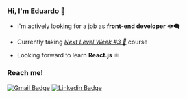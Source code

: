 ### Hi, I'm Eduardo 👋

- I'm actively looking for a job as **front-end developer** 👁‍🗨

- Currently taking [*Next Level Week #3 🚀*](https://nextlevelweek.com/inscricao/3) course

- Looking forward to learn **React.js** ⚛

### Reach me!
[![Gmail Badge](https://img.shields.io/badge/-eduardo.rodrigues.fer-D44638?style=flat-square&logo=Gmail&logoColor=white&link=mailto:eduardo.rodrigues.fer@gmail.com)](mailto:diego.schell.f@gmail.com)
[![Linkedin Badge](https://img.shields.io/badge/-Eduardo%20Rodrigues-0077B5?style=flat-square&logo=Linkedin&logoColor=white&link=https://www.linkedin.com/in/eduardo-rodrigues-4b3624190/)](https://www.linkedin.com/in/eduardo-rodrigues-4b3624190/)
<!--
**EduardoRodriguesF/EduardoRodriguesF** is a ✨ _special_ ✨ repository because its `README.md` (this file) appears on your GitHub profile.

Here are some ideas to get you started:

- 🔭 I’m currently working on ...
- 🌱 I’m currently learning ...
- 👯 I’m looking to collaborate on ...
- 🤔 I’m looking for help with ...
- 💬 Ask me about ...
- 📫 How to reach me: ...
- 😄 Pronouns: ...
- ⚡ Fun fact: ...
-->
